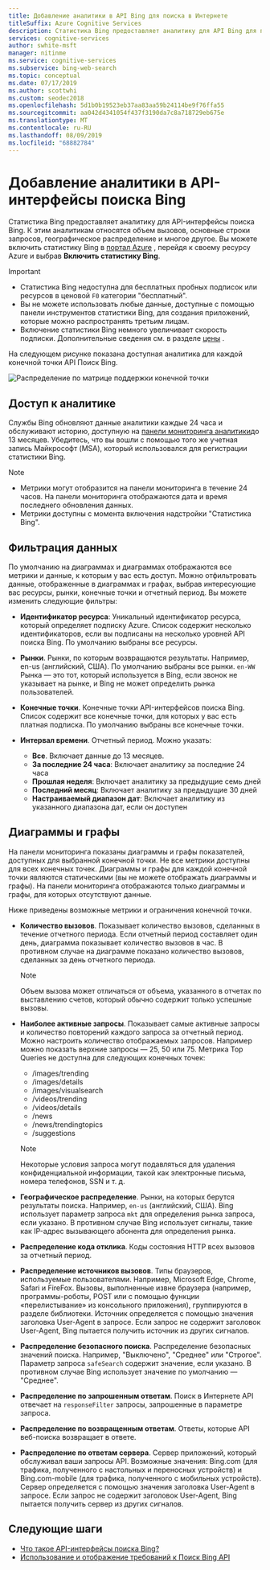 ```yaml
---
title: Добавление аналитики в API Bing для поиска в Интернете
titleSuffix: Azure Cognitive Services
description: Статистика Bing предоставляет аналитику для API Bing для поиска изображений. Аналитика включает в себя вызов тома, часто используемые строки запроса, географическое распределение и многое другое.
services: cognitive-services
author: swhite-msft
manager: nitinme
ms.service: cognitive-services
ms.subservice: bing-web-search
ms.topic: conceptual
ms.date: 07/17/2019
ms.author: scottwhi
ms.custom: seodec2018
ms.openlocfilehash: 5d1b0b19523eb37aa83aa59b24114be9f76ffa55
ms.sourcegitcommit: aa042d4341054f437f3190da7c8a718729eb675e
ms.translationtype: MT
ms.contentlocale: ru-RU
ms.lasthandoff: 08/09/2019
ms.locfileid: "68882784"
---
```

# <a name="add-analytics-to-the-bing-search-apis"></a>Добавление аналитики в API-интерфейсы поиска Bing

Статистика Bing предоставляет аналитику для API-интерфейсы поиска Bing. К этим аналитикам относятся объем вызовов, основные строки запросов, географическое распределение и многое другое. Вы можете включить статистику Bing в [портал Azure](https://ms.portal.azure.com) , перейдя к своему ресурсу Azure и выбрав **Включить статистику Bing**.

> [!IMPORTANT]
> * Статистика Bing недоступна для бесплатных пробных подписок или ресурсов в ценовой `F0` категории "бесплатный".
> * Вы не можете использовать любые данные, доступные с помощью панели инструментов статистики Bing, для создания приложений, которые можно распространять третьим лицам.
> * Включение статистики Bing немного увеличивает скорость подписки. Дополнительные сведения см. в разделе [цены](https://aka.ms/bingstatisticspricing) .


На следующем рисунке показана доступная аналитика для каждой конечной точки API Поиск Bing.

![Распределение по матрице поддержки конечной точки](./media/bing-statistics/bing-statistics-matrix.png)

## <a name="access-your-analytics"></a>Доступ к аналитике

Службы Bing обновляют данные аналитики каждые 24 часа и обслуживают историю, доступную на [панели мониторинга аналитики](https://bingapistatistics.com)до 13 месяцев. Убедитесь, что вы вошли с помощью того же учетная запись Майкрософт (MSA), который использовался для регистрации статистики Bing.

> [!NOTE]  
> * Метрики могут отобразится на панели мониторинга в течение 24 часов. На панели мониторинга отображаются дата и время последнего обновления данных.  
> * Метрики доступны с момента включения надстройки "Статистика Bing".

## <a name="filter-the-data"></a>Фильтрация данных

По умолчанию на диаграммах и диаграммах отображаются все метрики и данные, к которым у вас есть доступ. Можно отфильтровать данные, отображенные в диаграммах и графах, выбрав интересующие вас ресурсы, рынки, конечные точки и отчетный период. Вы можете изменить следующие фильтры:

- **Идентификатор ресурса**: Уникальный идентификатор ресурса, который определяет подписку Azure. Список содержит несколько идентификаторов, если вы подписаны на несколько уровней API поиска Bing. По умолчанию выбраны все ресурсы.  
  
- **Рынки**. Рынки, по которым возвращаются результаты. Например, en-us (английский, США). По умолчанию выбраны все рынки. `en-WW` Рынка — это тот, который используется в Bing, если звонок не указывает на рынке, и Bing не может определить рынка пользователей.  
  
- **Конечные точки**. Конечные точки API-интерфейсов поиска Bing. Список содержит все конечные точки, для которых у вас есть платная подписка. По умолчанию выбраны все конечные точки.  

- **Интервал времени**. Отчетный период. Можно указать:
  - **Все**. Включает данные до 13 месяцев.  
  - **За последние 24 часа**: Включает аналитику за последние 24 часа  
  - **Прошлая неделя**: Включает аналитику за предыдущие семь дней  
  - **Последний месяц**: Включает аналитику за предыдущие 30 дней  
  - **Настраиваемый диапазон дат**: Включает аналитику из указанного диапазона дат, если он доступен  

## <a name="charts-and-graphs"></a>Диаграммы и графы

На панели мониторинга показаны диаграммы и графы показателей, доступных для выбранной конечной точки. Не все метрики доступны для всех конечных точек. Диаграммы и графы для каждой конечной точки являются статическими (вы не можете отображать диаграммы и графы). На панели мониторинга отображаются только диаграммы и графы, для которых отсутствуют данные.

<!--
For example, if you don't include the User-Agent header in your calls, the dashboard will not include device-related graphs.
-->

Ниже приведены возможные метрики и ограничения конечной точки.

- **Количество вызовов**. Показывает количество вызовов, сделанных в течение отчетного периода. Если отчетный период составляет один день, диаграмма показывает количество вызовов в час. В противном случае на диаграмме показано количество вызовов, сделанных за день отчетного периода.  
  
  > [!NOTE]
  > Объем вызова может отличаться от объема, указанного в отчетах по выставлению счетов, который обычно содержит только успешные вызовы.

- **Наиболее активные запросы**. Показывает самые активные запросы и количество повторений каждого запроса за отчетный период. Можно настроить количество отображаемых запросов. Например можно показать верхние запросы — 25, 50 или 75. Метрика Top Queries не доступна для следующих конечных точек:  

  - /images/trending
  - /images/details
  - /images/visualsearch
  - /videos/trending
  - /videos/details
  - /news
  - /news/trendingtopics
  - /suggestions  
  
  > [!NOTE]  
  > Некоторые условия запроса могут подавляться для удаления конфиденциальной информации, такой как электронные письма, номера телефонов, SSN и т. д.

- **Географическое распределение**. Рынки, на которых берутся результаты поиска. Например, `en-us` (английский, США). Bing использует параметр запроса `mkt` для определения рынка запроса, если указано. В противном случае Bing использует сигналы, такие как IP-адрес вызывающего абонента для определения рынка.

- **Распределение кода отклика**. Коды состояния HTTP всех вызовов за отчетный период.

- **Распределение источников вызовов**. Типы браузеров, используемые пользователями. Например, Microsoft Edge, Chrome, Safari и FireFox. Вызовы, выполненные извне браузера (например, программы-роботы, POST или с помощью функции «перелистывание» из консольного приложения), группируются в разделе библиотеки. Источник определяется с помощью значения заголовка User-Agent в запросе. Если запрос не содержит заголовок User-Agent, Bing пытается получить источник из других сигналов.  

- **Распределение безопасного поиска**. Распределение безопасных значений поиска. Например, "Выключено", "Среднее" или "Строгое". Параметр запроса `safeSearch` содержит значение, если указано. В противном случае Bing использует значение по умолчанию — "Среднее".  

- **Распределение по запрошенным ответам**. Поиск в Интернете API отвечает на `responseFilter` запросы, запрошенные в параметре запроса.  

- **Распределение по возвращенным ответам**. Ответы, которые API веб-поиска возвращает в ответе.

- **Распределение по ответам сервера**. Сервер приложений, который обслуживал ваши запросы API. Возможные значения: Bing.com (для трафика, полученного с настольных и переносных устройств) и Bing.com-mobile (для трафика, полученного с мобильных устройств). Сервер определяется с помощью значения заголовка User-Agent в запросе. Если запрос не содержит заголовок User-Agent, Bing пытается получить сервер из других сигналов.

## <a name="next-steps"></a>Следующие шаги

* [Что такое API-интерфейсы поиска Bing?](bing-api-comparison.md)
* [Использование и отображение требований к Поиск Bing API](use-display-requirements.md)

